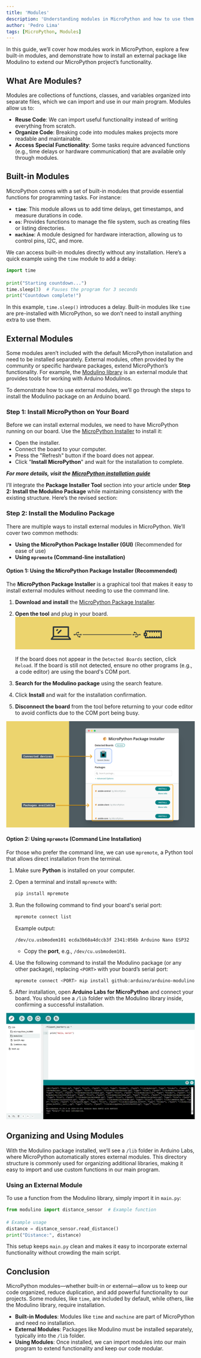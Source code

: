 ```yaml
---
title: 'Modules'
description: 'Understanding modules in MicroPython and how to use them.'
author: 'Pedro Lima'
tags: [MicroPython, Modules]
---
```



In this guide, we’ll cover how modules work in MicroPython, explore a few built-in modules, and demonstrate how to install an external package like Modulino to extend our MicroPython project’s functionality.

## What Are Modules?

Modules are collections of functions, classes, and variables organized into separate files, which we can import and use in our main program. Modules allow us to:

- **Reuse Code**: We can import useful functionality instead of writing everything from scratch.
- **Organize Code**: Breaking code into modules makes projects more readable and maintainable.
- **Access Special Functionality**: Some tasks require advanced functions (e.g., time delays or hardware communication) that are available only through modules.

## Built-in Modules

MicroPython comes with a set of built-in modules that provide essential functions for programming tasks. For instance:

- **`time`**: This module allows us to add time delays, get timestamps, and measure durations in code.
- **`os`**: Provides functions to manage the file system, such as creating files or listing directories.
- **`machine`**: A module designed for hardware interaction, allowing us to control pins, I2C, and more.

We can access built-in modules directly without any installation. Here’s a quick example using the `time` module to add a delay:

```python
import time

print("Starting countdown...")
time.sleep(3)  # Pauses the program for 3 seconds
print("Countdown complete!")
```

In this example, `time.sleep()` introduces a delay. Built-in modules like `time` are pre-installed with MicroPython, so we don’t need to install anything extra to use them.

## External Modules

Some modules aren’t included with the default MicroPython installation and need to be installed separately. External modules, often provided by the community or specific hardware packages, extend MicroPython’s functionality. For example, the [Modulino library](https://github.com/arduino/arduino-modulino-mpy) is an external module that provides tools for working with Arduino Modulinos.

To demonstrate how to use external modules, we’ll go through the steps to install the Modulino package on an Arduino board.

### Step 1: Install MicroPython on Your Board

Before we can install external modules, we need to have MicroPython running on our board. Use the [MicroPython Installer](https://labs.arduino.cc/en/labs/micropython-installer) to install it:

- Open the installer.
- Connect the board to your computer.
- Press the "Refresh" button if the board does not appear.
- Click "**Install MicroPython**" and wait for the installation to complete.

***For more details, visit the [MicroPython installation guide](/micropython/first-steps/install-guide)***

I’ll integrate the **Package Installer Tool** section into your article under **Step 2: Install the Modulino Package** while maintaining consistency with the existing structure. Here’s the revised section:

### Step 2: Install the Modulino Package

There are multiple ways to install external modules in MicroPython. We’ll cover two common methods:  
- **Using the MicroPython Package Installer (GUI)** (Recommended for ease of use)
- **Using `mpremote` (Command-line installation)**

#### **Option 1: Using the MicroPython Package Installer (Recommended)**
The **MicroPython Package Installer** is a graphical tool that makes it easy to install external modules without needing to use the command line.

1. **Download and install** the [MicroPython Package Installer](https://github.com/arduino/lab-micropython-package-installer/releases).
2. **Open the tool** and plug in your board.
![Board connected via USB](assets/usb-comp.png)
   
   If the board does not appear in the `Detected Boards` section, click `Reload`.
   If the board is still not detected, ensure no other programs (e.g., a code editor) are using the board's COM port.

3. **Search for the Modulino package** using the search feature.
4. Click **Install** and wait for the installation confirmation.
5. **Disconnect the board** from the tool before returning to your code editor to avoid conflicts due to the COM port being busy.

![Package Installer UI](assets/package-installer.png)  

#### **Option 2: Using `mpremote` (Command Line Installation)**
For those who prefer the command line, we can use `mpremote`, a Python tool that allows direct installation from the terminal.

1. Make sure **Python** is installed on your computer.  
2. Open a terminal and install `mpremote` with:

   ```bash
   pip install mpremote 
   ```  

3. Run the following command to find your board's serial port:  

   ```bash
   mpremote connect list
   ```  

   Example output:  

   ```
   /dev/cu.usbmodem101 ecda3b60a4dccb3f 2341:056b Arduino Nano ESP32
   ```

   - Copy the **port**, e.g., `/dev/cu.usbmodem101`.

4. Use the following command to install the Modulino package (or any other package), replacing `<PORT>` with your board’s serial port:

   ```bash
   mpremote connect <PORT> mip install github:arduino/arduino-modulino-mpy
   ```

5. After installation, open **Arduino Labs for MicroPython** and connect your board. You should see a `/lib` folder with the Modulino library inside, confirming a successful installation.

![MicroPython Lab Files](./assets/microPythonLabsFiles.png)

## Organizing and Using Modules

With the Modulino package installed, we’ll see a `/lib` folder in Arduino Labs, where MicroPython automatically stores external modules. This directory structure is commonly used for organizing additional libraries, making it easy to import and use custom functions in our main program.

### Using an External Module

To use a function from the Modulino library, simply import it in `main.py`:

```python
from modulino import distance_sensor  # Example function

# Example usage
distance = distance_sensor.read_distance()
print("Distance:", distance)
```

This setup keeps `main.py` clean and makes it easy to incorporate external functionality without crowding the main script.

## Conclusion

MicroPython modules—whether built-in or external—allow us to keep our code organized, reduce duplication, and add powerful functionality to our projects. Some modules, like `time`, are included by default, while others, like the Modulino library, require installation.

- **Built-in Modules**: Modules like `time` and `machine` are part of MicroPython and need no installation.
- **External Modules**: Packages like Modulino must be installed separately, typically into the `/lib` folder.
- **Using Modules**: Once installed, we can import modules into our main program to extend functionality and keep our code modular.
